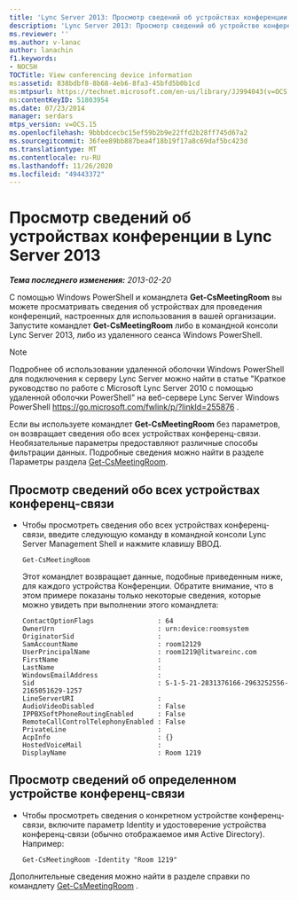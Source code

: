 ```yaml
---
title: 'Lync Server 2013: Просмотр сведений об устройствах конференции'
description: 'Lync Server 2013: Просмотр сведений об устройстве конференц-связи.'
ms.reviewer: ''
ms.author: v-lanac
author: lanachin
f1.keywords:
- NOCSH
TOCTitle: View conferencing device information
ms:assetid: 838bdbf8-8b68-4eb6-8fa3-45bfd5b0b1cd
ms:mtpsurl: https://technet.microsoft.com/en-us/library/JJ994043(v=OCS.15)
ms:contentKeyID: 51803954
ms.date: 07/23/2014
manager: serdars
mtps_version: v=OCS.15
ms.openlocfilehash: 9bbbdcecbc15ef59b2b9e22ffd2b28ff745d67a2
ms.sourcegitcommit: 36fee89bb887bea4f18b19f17a8c69daf5bc423d
ms.translationtype: MT
ms.contentlocale: ru-RU
ms.lasthandoff: 11/26/2020
ms.locfileid: "49443372"
---
```

# <a name="view-conferencing-device-information-in-lync-server-2013"></a>Просмотр сведений об устройствах конференции в Lync Server 2013

<div data-xmlns="http://www.w3.org/1999/xhtml">

<div class="topic" data-xmlns="http://www.w3.org/1999/xhtml" data-msxsl="urn:schemas-microsoft-com:xslt" data-cs="https://msdn.microsoft.com/">

<div data-asp="https://msdn2.microsoft.com/asp">



</div>

<div id="mainSection">

<div id="mainBody">

<span> </span>

_**Тема последнего изменения:** 2013-02-20_

С помощью Windows PowerShell и командлета **Get-CsMeetingRoom** вы можете просматривать сведения об устройствах для проведения конференций, настроенных для использования в вашей организации. Запустите командлет **Get-CsMeetingRoom** либо в командной консоли Lync Server 2013, либо из удаленного сеанса Windows PowerShell.

<div>


> [!NOTE]  
> Подробнее об использовании удаленной оболочки Windows PowerShell для подключения к серверу Lync Server можно найти в статье "Краткое руководство по работе с Microsoft Lync Server 2010 с помощью удаленной оболочки PowerShell" на веб-сервере Lync Server Windows PowerShell <A href="https://go.microsoft.com/fwlink/p/?linkid=255876">https://go.microsoft.com/fwlink/p/?linkId=255876</A> .



</div>

Если вы используете командлет **Get-CsMeetingRoom** без параметров, он возвращает сведения обо всех устройствах конференц-связи. Необязательные параметры предоставляют различные способы фильтрации данных. Подробные сведения можно найти в разделе Параметры раздела [Get-CsMeetingRoom](https://docs.microsoft.com/powershell/module/skype/Get-CsMeetingRoom).

<div>


<div>

## <a name="viewing-information-about-all-your-conferencing-devices"></a>Просмотр сведений обо всех устройствах конференц-связи

  - Чтобы просмотреть сведения обо всех устройствах конференц-связи, введите следующую команду в командной консоли Lync Server Management Shell и нажмите клавишу ВВОД.
    
        Get-CsMeetingRoom
    
    Этот командлет возвращает данные, подобные приведенным ниже, для каждого устройства Конференции. Обратите внимание, что в этом примере показаны только некоторые сведения, которые можно увидеть при выполнении этого командлета:
    
        ContactOptionFlags                : 64
        OwnerUrn                          : urn:device:roomsystem
        OriginatorSid                     :
        SamAccountName                    : room12129
        UserPrincipalName                 : room1219@litwareinc.com
        FirstName                         : 
        LastName                          :
        WindowsEmailAddress               :
        Sid                               : S-1-5-21-2831376166-2963252556-2165051629-1257
        LineServerURI                     :
        AudioVideoDisabled                : False
        IPPBXSoftPhoneRoutingEnabled      : False
        RemoteCallControlTelephonyEnabled : False
        PrivateLine                       :
        AcpInfo                           : {}
        HostedVoiceMail                   :
        DisplayName                       : Room 1219

</div>

<div>

## <a name="viewing-information-about-a-specific-conferencing-device"></a>Просмотр сведений об определенном устройстве конференц-связи

  - Чтобы просмотреть сведения о конкретном устройстве конференц-связи, включите параметр Identity и удостоверение устройства конференц-связи (обычно отображаемое имя Active Directory). Например:
    
        Get-CsMeetingRoom -Identity "Room 1219"

</div>

Дополнительные сведения можно найти в разделе справки по командлету [Get-CsMeetingRoom](https://docs.microsoft.com/powershell/module/skype/Get-CsMeetingRoom) .

</div>

</div>

<span> </span>

</div>

</div>

</div>

